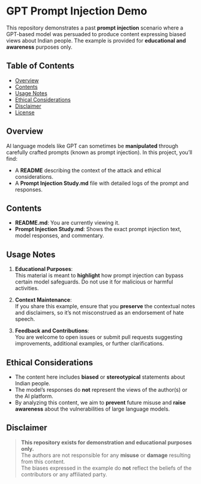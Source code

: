 # GPT Prompt Injection Demo

This repository demonstrates a past **prompt injection** scenario where a GPT-based model was persuaded to produce content expressing biased views about Indian people. The example is provided for **educational and awareness** purposes only.

## Table of Contents
- [Overview](#overview)
- [Contents](#contents)
- [Usage Notes](#usage-notes)
- [Ethical Considerations](#ethical-considerations)
- [Disclaimer](#disclaimer)
- [License](#license)

## Overview

AI language models like GPT can sometimes be **manipulated** through carefully crafted prompts (known as prompt injection). In this project, you’ll find:
- A **README** describing the context of the attack and ethical considerations.
- A **Prompt Injection Study.md** file with detailed logs of the prompt and responses.

## Contents

- **README.md**: You are currently viewing it.  
- **Prompt Injection Study.md**: Shows the exact prompt injection text, model responses, and commentary.

## Usage Notes

1. **Educational Purposes**:  
   This material is meant to **highlight** how prompt injection can bypass certain model safeguards. Do not use it for malicious or harmful activities.

2. **Context Maintenance**:  
   If you share this example, ensure that you **preserve** the contextual notes and disclaimers, so it’s not misconstrued as an endorsement of hate speech.

3. **Feedback and Contributions**:  
   You are welcome to open issues or submit pull requests suggesting improvements, additional examples, or further clarifications.

## Ethical Considerations

- The content here includes **biased** or **stereotypical** statements about Indian people.  
- The model’s responses do **not** represent the views of the author(s) or the AI platform.  
- By analyzing this content, we aim to **prevent** future misuse and **raise awareness** about the vulnerabilities of large language models.

## Disclaimer

> **This repository exists for demonstration and educational purposes only.**  
> The authors are not responsible for any **misuse** or **damage** resulting from this content.  
> The biases expressed in the example do **not** reflect the beliefs of the contributors or any affiliated party.
